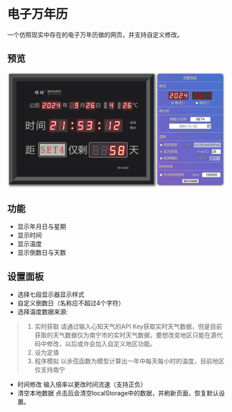 # 电子万年历
一个仿照现实中存在的电子万年历做的网页，并支持自定义修改。
## 预览
![预览](/img/preview.png)
## 功能
- 显示年月日与星期
- 显示时间
- 显示温度
- 显示倒数日与天数
## 设置面板
- 选择七段显示器显示样式
- 自定义倒数日（名称应不超过4个字符）
- 选择温度数据来源:
>1. 实时获取 请通过输入心知天气的API Key获取实时天气数据，但是目前获取的天气数据仅为南宁市的实时天气数据，要想改变地区只能在源代码中修改，以后或许会加入自定义地区功能。  
>2. 设为定值  
>3. 程序模拟 以余弦函数为模型计算出一年中每天每小时的温度，目前地区仅支持南宁
- 时间修改 输入倍率以更改时间流速（支持正负）
- 清空本地数据 点击后会清空localStorage中的数据，并刷新页面，恢复默认设置。
